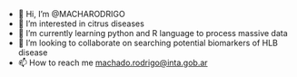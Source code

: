 - 👋 Hi, I’m @MACHARODRIGO
- 👀 I’m interested in citrus diseases 
- 🌱 I’m currently learning python and R language to process massive data
- 💞️ I’m looking to collaborate on searching potential biomarkers of HLB disease
- 📫 How to reach me machado.rodrigo@inta.gob.ar

<!---
MACHARODRIGO/MACHARODRIGO is a ✨ special ✨ repository because its `README.md` (this file) appears on your GitHub profile.
You can click the Preview link to take a look at your changes.
--->
